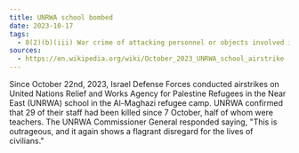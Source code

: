 ```yaml
---
title: UNRWA school bombed
date: 2023-10-17
tags:
  - 8(2)(b)(iii) War crime of attacking personnel or objects involved in a humanitarian assistance or peacekeeping mission.
sources:
  - https://en.wikipedia.org/wiki/October_2023_UNRWA_school_airstrike
---
```

Since October 22nd, 2023, Israel Defense Forces conducted airstrikes on United Nations Relief and Works Agency for Palestine Refugees in the Near East (UNRWA) school in the Al-Maghazi refugee camp. UNRWA confirmed that 29 of their staff had been killed since 7 October, half of whom were teachers. The UNRWA Commissioner General responded saying, "This is outrageous, and it again shows a flagrant disregard for the lives of civilians."